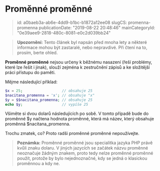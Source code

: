 Proměnné proměnné
================================

> id: a0baeb3a-ab6e-4dd9-b1bc-b1872a12ee08
> slugCS: promenna-promenna
> publicationDate: "2019-08-22 20:48:46"
> mainCategoryId: "0e39aee9-2818-480c-8081-e0c2d039bb24"

> **Upozornění:** Tento článek byl napsán před mnoha lety a některé informace mohou být zastaralé, nebo nepravdivé. Při čtení na to, prosím, berte ohled.

**Proměnné proměnné** nejsou určeny k běžnému nasazení (řeší problémy, které lze řešit i jinak), slouží zejména k zestručnění zápisů a ke složitější práci přístupu do paměti.

Mějme následující příklad:

```php
$x = 25;                  // obsahuje 25
$nacitana_promenna = 'x'; // obsahuje "x"
$y = $$nacitana_promenna; // obsahuje 25
echo $y;                  // vypíše 25
```


Všiměte si dvou dolarů následujících po sobě. V tomto případě bude do proměnné $y načtena hodnota proměnné, která má název, který obsahuje proměnná $nacitana_promenna.

Trochu zmatek, co? Proto radši proměnné proměnné nepoužívejte.
> **Poznámka:** Proměnné proměnné jsou specialitka jazyka PHP právě kvůli znaku dolaru. V jiných jazycích se začátek názvu proměnné neoznačuje žádným znakem, proto tedy nelze proměnné proměnné použít, protože by bylo nejednoznačné, kdy se jedná o klasickou proměnnou a kdy ne.
